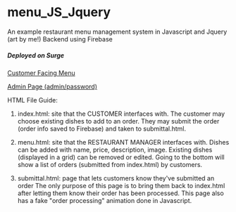 # menu_JS_Jquery
An example restaurant menu management system in Javascript and Jquery (art by me!)
Backend using Firebase

##### Deployed on Surge
[Customer Facing Menu](https://drewhsu86-menu-system-demo.surge.sh) 

[Admin Page (admin/password)](https://drewhsu86-menu-system-demo.surge.sh/menu.html)

HTML File Guide:

1) index.html: site that the CUSTOMER interfaces with. 
  The customer may choose existing dishes to add to an order.
  They may submit the order (order info saved to Firebase) and taken to submittal.html.
  
2) menu.html: site that the RESTAURANT MANAGER interfaces with.
  Dishes can be added with name, price, description, image.
  Existing dishes (displayed in a grid) can be removed or edited.
  Going to the bottom will show a list of orders (submitted from index.html) by customers.
  
3) submittal.html: page that lets customers know they've submitted an order
  The only purpose of this page is to bring them back to index.html after letting them know their order has been processed.
  This page also has a fake "order processing" animation done in Javascript.
